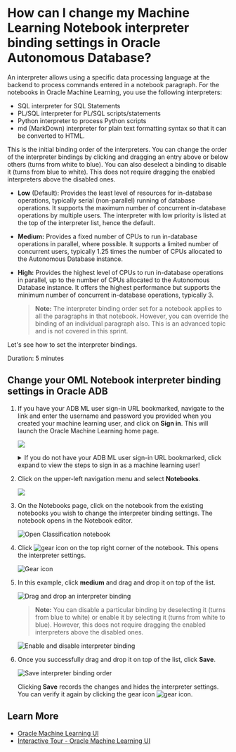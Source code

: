 # How can I change my Machine Learning Notebook interpreter binding settings in Oracle Autonomous Database?

An interpreter allows using a specific data processing language at the backend to process commands entered in a notebook paragraph. For the notebooks in Oracle Machine Learning, you use the following interpreters:

* SQL interpreter for SQL Statements
* PL/SQL  interpreter for PL/SQL scripts/statements
* Python interpreter to process Python scripts
* md (MarkDown) interpreter for plain text formatting syntax so that it can be converted to HTML.

This is the initial binding order of the interpreters. You can change the order of the interpreter bindings by clicking and dragging an entry above or below others (turns from white to blue). You can also deselect a binding to disable it (turns from blue to white). This does not require dragging the enabled interpreters above the disabled ones.

* **Low** (Default): Provides the least level of resources for in-database operations, typically serial (non-parallel) running of database operations. It supports the maximum number of concurrent in-database operations by multiple users. The interpreter with low priority is listed at the top of the interpreter list, hence the default.
* **Medium:** Provides a fixed number of CPUs to run in-database operations in parallel, where possible. It supports a limited number of concurrent users, typically 1.25 times the number of CPUs allocated to the Autonomous Database instance.
* **High:** Provides the highest level of CPUs to run in-database operations in parallel, up to the number of CPUs allocated to the Autonomous Database instance. It offers the highest performance but supports the minimum number of concurrent in-database operations, typically 3.

	> **Note:** The interpreter binding order set for a notebook applies to all the paragraphs in that notebook. However, you can override the binding of an individual paragraph also. This is an advanced topic and is not covered in this sprint.

Let's see how to set the interpreter bindings.

Duration: 5 minutes

## Change your OML Notebook interpreter binding settings in Oracle ADB

1. If you have your ADB ML user sign-in URL bookmarked, navigate to the link and enter the username and password you provided when you created your machine learning user, and click on **Sign in**. This will launch the Oracle Machine Learning home page.

    ![](./images/mluser-sign-in.png  " ")

    <details>
    <summary>If you do not have your ADB ML user sign-in URL bookmarked, click expand to view the steps to sign in as a machine learning user!</summary>

    1. If you do not have your ADB ML user sign-in URL bookmarked, click the navigation menu in the upper left of the Oracle Cloud Console, navigate to **Oracle Database**, select **Autonomous Database** and navigate to your ADB instance.

    2. From the compartment drop-down menu, select the **Compartment** where your Oracle Autonomous Database resource is provisioned. If there were a long list of databases, you could filter the list by the **State** of the databases and sort by **Workload Type**.

    3. From the databases displayed, click **Display Name** of the database you wish to create a notebook for the machine learning user and click **Service Console**. The Launch Service Console dialog opens. Wait till the Service Console opens.

	    ![ADW Service Console](images/service-console.png)

    4. On the Service Console page, click **Development** on the left pane.

	    ![Development option in ADW Service Console](images/adw-development.png)

    5. Click **Oracle Machine Learning User Interface.** This opens the Oracle Machine Learning sign-in page.

        ![Oracle Machine Learning User Interface in ADW](images/adw-oml-notebooks.png)

    6. Enter the username and password you provided when you created your machine learning user and click on **Sign in**. This will launch the Oracle Machine Learning home page.

        ![](./images/mluser-sign-in.png  " ")

    </details>

2.  Click on the upper-left navigation menu and select **Notebooks**.

    ![](./images/choose-notebooks.png  " ")

3.  On the Notebooks page, click on the notebook from the existing notebooks you wish to change the interpreter binding settings. The notebook opens in the Notebook editor.

	![Open Classification notebook](images/open-notebooks-4.png)

4. Click ![gear icon](images/gear.png) on the top right corner of the notebook. This opens the interpreter settings.

	![Gear icon](images/interpreter-binding-icon.png)

5. In this example, click **medium** and drag and drop it on top of the list.

	![Drag and drop an interpreter binding](images/drag-int-binding.png)

	> **Note:** You can disable a particular binding by deselecting it (turns from blue to white) or enable it by selecting it (turns from white to blue). However, this does not require dragging the enabled interpreters above the disabled ones.

	![Enable and disable interpreter binding](images/enable-disable-int-bindings.png)

6. Once you successfully drag and drop it on top of the list, click **Save**.

	![Save interpreter binding order](images/save-order.png)

    Clicking **Save** records the changes and hides the interpreter settings. You can verify it again by clicking the gear icon ![gear icon](images/gear.png).

## Learn More

* [Oracle Machine Learning UI](https://docs.oracle.com/en/database/oracle/machine-learning/oml-notebooks/)
* [Interactive Tour - Oracle Machine Learning UI](https://docs.oracle.com/en/cloud/paas/autonomous-database/oml-tour/)